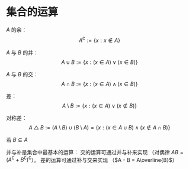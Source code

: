 # 集合的运算

$A$ 的余：
$$ A^{\complement} := \{ x:x \notin A \}$$

$A$ 与 $B$ 的并：
$$ A \cup B := \{ x:(x \in A)\vee(x \in B) \}$$

$A$ 与 $B$ 的交：
$$ A \cap B := \{ x:(x \in A)\wedge(x \in B) \}$$

差：
$$ A \setminus B := \{ x:(x \in A)\vee(x \notin B) \}$$

对称差：
$$A \bigtriangleup B := (A \setminus B)\cup(B\setminus A) = \{ x : (x \in A\cup B)\wedge(x \notin A\cap B) \}$$

若 $B \subseteq A$

并与补是集合中最基本的运算：
交的运算可通过并与补来实现 （对偶律 $AB = (A^{\complement} + B^{\complement})^{\complement}$）。
差的运算可通过补与交来实现 （$A - B = A\overline{B}$）